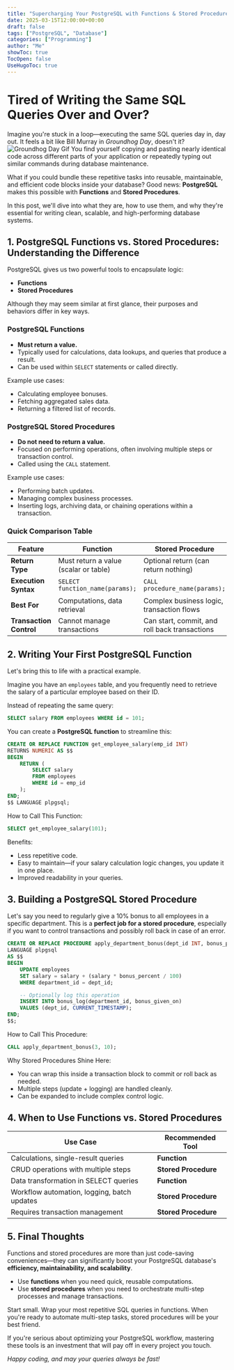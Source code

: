 ```yaml
---
title: "Supercharging Your PostgreSQL with Functions & Stored Procedures"
date: 2025-03-15T12:00:00+00:00
draft: false
tags: ["PostgreSQL", "Database"]
categories: ["Programming"]
author: "Me"
showToc: true
TocOpen: false
UseHugoToc: true
---
```


# Tired of Writing the Same SQL Queries Over and Over?

Imagine you're stuck in a loop—executing the same SQL queries day in, day out. It feels a bit like Bill Murray in *Groundhog Day*, doesn't it?
![Groundhog Day Gif](https://media0.giphy.com/media/v1.Y2lkPTc5MGI3NjExY2t2bWRoaTJqcGhweGJjajQ5eDdzbjRhcjQ1Z3lxOWhldDAzZG15ayZlcD12MV9pbnRlcm5hbF9naWZfYnlfaWQmY3Q9Zw/S9crjCfQXC78ST61iv/giphy.gif)
You find yourself copying and pasting nearly identical code across different parts of your application or repeatedly typing out similar commands during database maintenance.

What if you could bundle these repetitive tasks into reusable, maintainable, and efficient code blocks inside your database? Good news: **PostgreSQL** makes this possible with **Functions** and **Stored Procedures**.

In this post, we'll dive into what they are, how to use them, and why they're essential for writing clean, scalable, and high-performing database systems.

## 1. PostgreSQL Functions vs. Stored Procedures: Understanding the Difference

PostgreSQL gives us two powerful tools to encapsulate logic:

* **Functions**
* **Stored Procedures**

Although they may seem similar at first glance, their purposes and behaviors differ in key ways.

### PostgreSQL Functions

* **Must return a value.**
* Typically used for calculations, data lookups, and queries that produce a result.
* Can be used within `SELECT` statements or called directly.

Example use cases:
* Calculating employee bonuses.
* Fetching aggregated sales data.
* Returning a filtered list of records.

### PostgreSQL Stored Procedures

* **Do not need to return a value.**
* Focused on performing operations, often involving multiple steps or transaction control.
* Called using the `CALL` statement.

Example use cases:
* Performing batch updates.
* Managing complex business processes.
* Inserting logs, archiving data, or chaining operations within a transaction.

### Quick Comparison Table

| Feature | **Function** | **Stored Procedure** |
|---------|-------------|---------------------|
| **Return Type** | Must return a value (scalar or table) | Optional return (can return nothing) |
| **Execution Syntax** | `SELECT function_name(params);` | `CALL procedure_name(params);` |
| **Best For** | Computations, data retrieval | Complex business logic, transaction flows |
| **Transaction Control** | Cannot manage transactions | Can start, commit, and roll back transactions |

## 2. Writing Your First PostgreSQL Function

Let's bring this to life with a practical example.

Imagine you have an `employees` table, and you frequently need to retrieve the salary of a particular employee based on their ID.

Instead of repeating the same query:

```sql
SELECT salary FROM employees WHERE id = 101;
```

You can create a **PostgreSQL function** to streamline this:

```sql
CREATE OR REPLACE FUNCTION get_employee_salary(emp_id INT)
RETURNS NUMERIC AS $$
BEGIN
    RETURN (
        SELECT salary
        FROM employees
        WHERE id = emp_id
    );
END;
$$ LANGUAGE plpgsql;
```

How to Call This Function:

```sql
SELECT get_employee_salary(101);
```

Benefits:
* Less repetitive code.
* Easy to maintain—if your salary calculation logic changes, you update it in one place.
* Improved readability in your queries.

## 3. Building a PostgreSQL Stored Procedure

Let's say you need to regularly give a 10% bonus to all employees in a specific department. This is a **perfect job for a stored procedure**, especially if you want to control transactions and possibly roll back in case of an error.

```sql
CREATE OR REPLACE PROCEDURE apply_department_bonus(dept_id INT, bonus_percent NUMERIC)
LANGUAGE plpgsql
AS $$
BEGIN
    UPDATE employees
    SET salary = salary + (salary * bonus_percent / 100)
    WHERE department_id = dept_id;

    -- Optionally log this operation
    INSERT INTO bonus_log(department_id, bonus_given_on)
    VALUES (dept_id, CURRENT_TIMESTAMP);
END;
$$;
```

How to Call This Procedure:

```sql
CALL apply_department_bonus(3, 10);
```

Why Stored Procedures Shine Here:
* You can wrap this inside a transaction block to commit or roll back as needed.
* Multiple steps (update + logging) are handled cleanly.
* Can be expanded to include complex control logic.

## 4. When to Use Functions vs. Stored Procedures

| Use Case | Recommended Tool |
|----------|------------------|
| Calculations, single-result queries | **Function** |
| CRUD operations with multiple steps | **Stored Procedure** |
| Data transformation in SELECT queries | **Function** |
| Workflow automation, logging, batch updates | **Stored Procedure** |
| Requires transaction management | **Stored Procedure** |

## 5. Final Thoughts

Functions and stored procedures are more than just code-saving conveniences—they can significantly boost your PostgreSQL database's **efficiency, maintainability, and scalability**.

* Use **functions** when you need quick, reusable computations.
* Use **stored procedures** when you need to orchestrate multi-step processes and manage transactions.

Start small. Wrap your most repetitive SQL queries in functions. When you're ready to automate multi-step tasks, stored procedures will be your best friend.

If you're serious about optimizing your PostgreSQL workflow, mastering these tools is an investment that will pay off in every project you touch.

*Happy coding, and may your queries always be fast!*